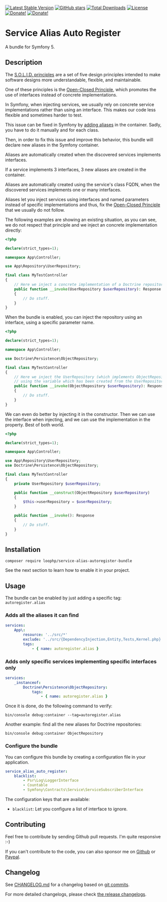 [![Latest Stable Version][latest stable version]][1]
 [![GitHub stars][github stars]][1]
 [![Total Downloads][total downloads]][1]
 [![License][license]][1]
 [![Donate!][donate github]][5]
 [![Donate!][donate paypal]][6]

# Service Alias Auto Register

A bundle for Symfony 5.

## Description

The [S.O.L.I.D. principles][41] are a set of five design principles intended to make
software designs more understandable, flexible, and maintainable.

One of these principles is the [Open-Closed Principle][42], which promotes the use
of interfaces instead of concrete implementations.

In Symfony, when injecting services, we usually rely on concrete service implementations
rather than using an interface. This makes our code less flexible and sometimes harder to
test.

This issue can be fixed in Symfony by [adding aliases][50] in the container.
Sadly, you have to do it manually and for each class.

Then, in order to fix this issue and improve this behavior, this bundle will declare new
aliases in the Symfony container.

Aliases are automatically created when the discovered services implements interfaces.

If a service implements 3 interfaces, 3 new aliases are created in the container.

Aliases are automatically created using the service's class FQDN, when the discovered
services implements one or many interfaces.

Aliases let you inject services using interfaces and named parameters
instead of specific implementations and thus, fix the [Open-Closed Principle][42] that we
usually do not follow.

The following examples are showing an existing situation, as you can see, we do not respect
that principle and we inject an concrete implementation directly:

```php
<?php

declare(strict_types=1);

namespace App\Controller;

use App\Repository\UserRepository;

final class MyTestController
{
    // Here we inject a concrete implementation of a Doctrine repository.
    public function __invoke(UserRepository $userRepository): Response
    {
        // Do stuff.
    }
}
```

When the bundle is enabled, you can inject the repository using an interface,
using a specific parameter name.

```php
<?php

declare(strict_types=1);

namespace App\Controller;

use Doctrine\Persistence\ObjectRepository;

final class MyTestController
{
    // Here we inject the UserRepository (which implements ObjectRepository)
    // using the variable which has been created from the UserRepository class name.
    public function __invoke(ObjectRepository $userRepository): Response
    {
        // Do stuff.
    }
}
```

We can even do better by injecting it in the constructor. Then we can use the interface when injecting, and we can use the implementation in the property. Best of both world.

```php
<?php

declare(strict_types=1);

namespace App\Controller;

use App\Repository\UserRepository;
use Doctrine\Persistence\ObjectRepository;

final class MyTestController
{
    private UserRepository $userRepository;

    public function __construct(ObjectRepository $userRepository)
    {
        $this->userRepository = $userRepository;
    }

    public function __invoke(): Response
    {
        // Do stuff.
    }
}
```

## Installation

```shell
composer require loophp/service-alias-autoregister-bundle
```

See the next section to learn how to enable it in your project.

## Usage

The bundle can be enabled by just adding a specific tag: `autoregister.alias`

### Adds all the aliases it can find

```yaml
services:
    App\:
        resource: '../src/*'
        exclude: '../src/{DependencyInjection,Entity,Tests,Kernel.php}'
        tags:
            - { name: autoregister.alias }
```

### Adds only specific services implementing specific interfaces only

```yaml
services:
    _instanceof:
        Doctrine\Persistence\ObjectRepository:
            tags:
                - { name: autoregister.alias }
```

Once it is done, do the following command to verify:

```shell
bin/console debug:container --tag=autoregister.alias
```

Another example: find all the new aliases for Doctrine repositories:

```shell
bin/console debug:container ObjectRepository
```

### Configure the bundle

You can configure this bundle by creating a configuration file in your application.

```yaml
service_alias_auto_register:
    blacklist:
        - Psr\Log\LoggerInterface
        - Countable
        - Symfony\Contracts\Service\ServiceSubscriberInterface
```

The configuration keys that are available:

- `blacklist`: Let you configure a list of interface to ignore.

## Contributing

Feel free to contribute by sending Github pull requests. I'm quite responsive :-)

If you can't contribute to the code, you can also sponsor me on [Github][5] or
[Paypal][6].

## Changelog

See [CHANGELOG.md][47] for a changelog based on [git commits][46].

For more detailed changelogs, please check [the release changelogs][45].

[1]: https://packagist.org/packages/loophp/service-alias-autoregister-bundle
[latest stable version]: https://img.shields.io/packagist/v/loophp/service-alias-autoregister-bundle.svg?style=flat-square
[github stars]: https://img.shields.io/github/stars/loophp/service-alias-autoregister-bundle.svg?style=flat-square
[total downloads]: https://img.shields.io/packagist/dt/loophp/service-alias-autoregister-bundle.svg?style=flat-square
[license]: https://img.shields.io/packagist/l/loophp/service-alias-autoregister-bundle.svg?style=flat-square
[donate github]: https://img.shields.io/badge/Sponsor-Github-brightgreen.svg?style=flat-square
[donate paypal]: https://img.shields.io/badge/Sponsor-Paypal-brightgreen.svg?style=flat-square
[34]: https://github.com/loophp/service-alias-autoregister-bundle/issues
[2]: https://github.com/loophp/service-alias-autoregister-bundle/actions
[35]: http://www.phpspec.net/
[36]: https://github.com/phpro/grumphp
[37]: https://github.com/infection/infection
[38]: https://github.com/phpstan/phpstan
[39]: https://github.com/vimeo/psalm
[5]: https://github.com/sponsors/drupol
[6]: https://www.paypal.me/drupol
[40]: https://packagist.org/packages/doctrine/doctrine-bundle
[41]: https://en.wikipedia.org/wiki/SOLID
[42]: https://en.wikipedia.org/wiki/Open%E2%80%93closed_principle
[43]: https://github.com/symfony/maker-bundle/pull/887
[44]: https://tomasvotruba.com/blog/2017/10/16/how-to-use-repository-with-doctrine-as-service-in-symfony/
[45]: https://github.com/loophp/service-alias-autoregister-bundle/releases
[46]: https://github.com/loophp/service-alias-autoregister-bundle/commits/master
[47]: https://github.com/loophp/service-alias-autoregister-bundle/blob/master/CHANGELOG.md
[48]: https://packagist.org/packages/symfony/maker-bundle
[49]: https://packagist.org/packages/doctrine/persistence
[50]: https://symfony.com/doc/current/service_container.html#binding-arguments-by-name-or-type